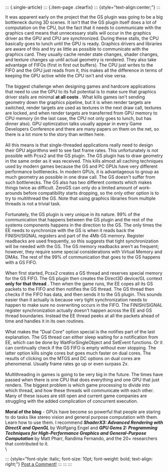::: {.single-article}
::: {.item-page .clearfix}
::: {style="text-align:center;"}
:::

It was apparent early on the project that the GS plugin was going to be
a big bottleneck during 3D scenes. It isn\'t that the GS plugin itself
does a lot of computation on the CPU, but the fact that it needs to
communicate with the graphics card means that unnecessary stalls will
occur in the graphics driver as the GPU and CPU are synchronized. During
these stalls, the CPU basically goes to lunch until the GPU is ready.
Graphics drivers and libraries are aware of this and try as little as
possible to communicate with the graphics card. They usually cache
render state changes, shader changes, and texture changes up until
actual geometry is rendered. They also take advantage of FIFOs (first in
first out buffers). The CPU just writes to the FIFO and the GPU just
reads from it, this makes all the difference in terms of keeping the GPU
active while the CPU isn\'t and vise versa.\
\
The biggest challenge when designing games and hardcore applications
that need to use the GPU to its full potential is to make sure that
graphics driver stalls are minimal **at all costs** . What kills games
isn\'t sending geometry down the graphics pipeline, but it is when
render targets are switched, render targets are used as textures in the
next draw call, textures are locked, and when render targets are
transferred from GPU memory to CPU memory (in the last case, the CPU not
only goes to lunch, but has dinner also). GPU optimization talks usually
appear in every Game Developers Conference and there are many papers on
them on the net, so there is a lot more to the story than written here.\
\
All this means is that single-threaded applications really need to
design their GPU algorithms well to see fast frame rates. This
unfortunately is not possible with Pcsx2 and the GS plugin. The GS
plugin has to draw geometry in the same order as it was received. This
kills almost all caching techniques used by modern games because the GS
and PC GPUs have very different performance bottlenecks. In modern GPUs,
it is advantageous to group as much geometry as possible in one draw
call. The GS doesn\'t suffer from such bottlenecks. The GS also has two
different contexts which makes things twice as difficult. ZeroGS can
only do a limited amount of work-arounds before compatibility starts
dropping, so the only other option is to try to multithread the GS. Note
that using graphics libraries from multiple threads is not a trivial
task.\
\
Fortunately, the GS plugin is very unique in its nature. 99% of the
communication that happens between the GS plugin and the rest of the
systems components happens in the direction to the GS. The only times
the EE needs to synchronize with the GS is when it reads back the
FINISH/SIGNAL registers and part of the 4Mb GS memory. Register
readbacks are used frequently, so this suggests that tight
synchronization will be needed with the GS. The GS memory readbacks
aren\'t as frequent; however, they require some special considerations
with Virtual Memory and DMAs. The rest of the 99% of communication that
goes to the GS happens with a GS FIFO.\
\
When first started, Pcsx2 creates a GS thread and reserves special
memory for the GS FIFO. The GS plugin then creates the Direct3D
device/GL context **only for that thread** . Then when the game runs,
the EE copes all its GS packets to the FIFO and then notifies the GS
thread. The GS thread then checks if the FIFO has data, and then sends
it to the GS plugin. This sounds easier than it actually is because very
tight synchronization needs to happen to make sure no overwriting occurs
in the FIFO. The FINISH/SIGNAL register synchronization actually
doesn\'t happen across the EE and GS thread boundaries. Instead the EE
thread peeks at all the packets ahead of time and handles it in its own
routines.\
\
What makes the \"Dual Core\" option special is the notifies part of the
last explanation. The GS thread can either sleep waiting for a
notification from EE, which can be done by WaitForSingleObject and
SetEvent functions. Or it can continually check if the GS FIFO is empty
without ever stopping. The latter option kills single cores but goes
much faster on dual cores. The results of clicking on the MTGS and DC
options on dual cores are phenomenal. Usually frame rates go up or even
surpass 2x.\
\
Multithreading in games is going to be very big in the future. The times
have passed when there is one CPU that does everything and one GPU that
just renders. The biggest problem is which game processing to divide
into which thread, and how these threads will communicate with each
other. Many of these issues are still open and current game companies
are struggling with the added complication of concurrent execution.\
\
**Moral of the blog** - GPUs have become so powerful that people are
staring to do tasks like stereo vision and general purpose computation
with them. Learn how to use them. I recommend ***ShaderX3: Advanced
Rendering with DirectX and OpenGL*** by Wolfgang Engel and ***GPU Gems
2: Programming Techniques for High-Performance Graphics and
General-Purpose Computation*** by Matt Pharr, Randima Fernando, and the
20+ researchers that contributed to it.\
\

::: {style="font-style: italic; font-size: 10pt; font-weight: bold; text-align: right;"}
[Post a Comment!](http://forums.pcsx2.net/thread-9745.html)
:::
:::
:::

